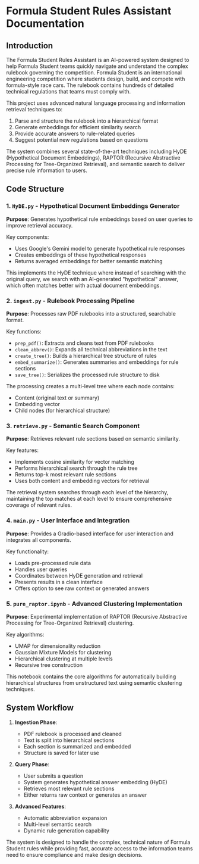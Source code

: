 # Formula Student Rules Assistant Documentation

## Introduction

The Formula Student Rules Assistant is an AI-powered system designed to help Formula Student teams quickly navigate and understand the complex rulebook governing the competition. Formula Student is an international engineering competition where students design, build, and compete with formula-style race cars. The rulebook contains hundreds of detailed technical regulations that teams must comply with.

This project uses advanced natural language processing and information retrieval techniques to:
1. Parse and structure the rulebook into a hierarchical format
2. Generate embeddings for efficient similarity search
3. Provide accurate answers to rule-related queries
4. Suggest potential new regulations based on questions

The system combines several state-of-the-art techniques including HyDE (Hypothetical Document Embeddings), RAPTOR (Recursive Abstractive Processing for Tree-Organized Retrieval), and semantic search to deliver precise rule information to users.

## Code Structure

### 1. `HyDE.py` - Hypothetical Document Embeddings Generator
**Purpose**: Generates hypothetical rule embeddings based on user queries to improve retrieval accuracy.

Key components:
- Uses Google's Gemini model to generate hypothetical rule responses
- Creates embeddings of these hypothetical responses
- Returns averaged embeddings for better semantic matching

This implements the HyDE technique where instead of searching with the original query, we search with an AI-generated "hypothetical" answer, which often matches better with actual document embeddings.

### 2. `ingest.py` - Rulebook Processing Pipeline
**Purpose**: Processes raw PDF rulebooks into a structured, searchable format.

Key functions:
- `prep_pdf()`: Extracts and cleans text from PDF rulebooks
- `clean_abbrev()`: Expands all technical abbreviations in the text
- `create_tree()`: Builds a hierarchical tree structure of rules
- `embed_summarize()`: Generates summaries and embeddings for rule sections
- `save_tree()`: Serializes the processed rule structure to disk

The processing creates a multi-level tree where each node contains:
- Content (original text or summary)
- Embedding vector
- Child nodes (for hierarchical structure)

### 3. `retrieve.py` - Semantic Search Component
**Purpose**: Retrieves relevant rule sections based on semantic similarity.

Key features:
- Implements cosine similarity for vector matching
- Performs hierarchical search through the rule tree
- Returns top-k most relevant rule sections
- Uses both content and embedding vectors for retrieval

The retrieval system searches through each level of the hierarchy, maintaining the top matches at each level to ensure comprehensive coverage of relevant rules.

### 4. `main.py` - User Interface and Integration
**Purpose**: Provides a Gradio-based interface for user interaction and integrates all components.

Key functionality:
- Loads pre-processed rule data
- Handles user queries
- Coordinates between HyDE generation and retrieval
- Presents results in a clean interface
- Offers option to see raw context or generated answers

### 5. `pure_raptor.ipynb` - Advanced Clustering Implementation
**Purpose**: Experimental implementation of RAPTOR (Recursive Abstractive Processing for Tree-Organized Retrieval) clustering.

Key algorithms:
- UMAP for dimensionality reduction
- Gaussian Mixture Models for clustering
- Hierarchical clustering at multiple levels
- Recursive tree construction

This notebook contains the core algorithms for automatically building hierarchical structures from unstructured text using semantic clustering techniques.

## System Workflow

1. **Ingestion Phase**:
   - PDF rulebook is processed and cleaned
   - Text is split into hierarchical sections
   - Each section is summarized and embedded
   - Structure is saved for later use

2. **Query Phase**:
   - User submits a question
   - System generates hypothetical answer embedding (HyDE)
   - Retrieves most relevant rule sections
   - Either returns raw context or generates an answer

3. **Advanced Features**:
   - Automatic abbreviation expansion
   - Multi-level semantic search
   - Dynamic rule generation capability

The system is designed to handle the complex, technical nature of Formula Student rules while providing fast, accurate access to the information teams need to ensure compliance and make design decisions.